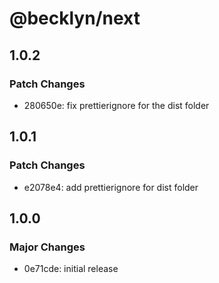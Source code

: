 # @becklyn/next

## 1.0.2

### Patch Changes

- 280650e: fix prettierignore for the dist folder

## 1.0.1

### Patch Changes

- e2078e4: add prettierignore for dist folder

## 1.0.0

### Major Changes

- 0e71cde: initial release
